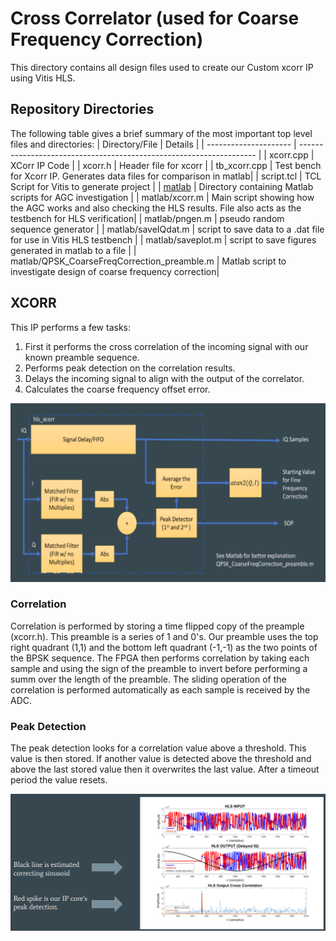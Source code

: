 # Cross Correlator (used for Coarse Frequency Correction)
This directory contains all design files used to create our Custom xcorr IP using Vitis HLS.

## Repository Directories
The following table gives a brief summary of the most important top level files and directories:
| Directory/File        | Details                                                             |
| --------------------- | ------------------------------------------------------------------- |
| xcorr.cpp   | XCorr IP Code  |
| xcorr.h | Header file for xcorr   |
| tb_xcorr.cpp | Test bench for Xcorr IP. Generates data files for comparison in matlab|
| script.tcl    | TCL Script for Vitis to generate project  |
| [matlab](matlab) | Directory containing Matlab scripts for AGC investigation   |
| matlab/xcorr.m | Main script showing how the AGC works and also checking the HLS results. File also acts as the testbench for HLS verification|
| matlab/pngen.m | pseudo random sequence generator   |
| matlab/saveIQdat.m |  script to save data to a .dat file for use in Vitis HLS testbench |
| matlab/saveplot.m |  script to save figures generated in matlab to a file |
| matlab/QPSK_CoarseFreqCorrection_preamble.m |  Matlab script to investigate design of coarse frequency correction|

## XCORR
This IP performs a few tasks:

1. First it performs the cross correlation of the incoming signal with our known preamble sequence.
2. Performs peak detection on the correlation results.
3. Delays the incoming signal to align with the output of the correlator.
4. Calculates the coarse frequency offset error.

![alt text](../../docs/images/hls_xcorr_1.png?raw=true)

### Correlation
Correlation is performed by storing a time flipped copy of the preample (xcorr.h). This preamble is a series of 1 and 0's. Our preamble uses the top right quadrant (1,1) and the bottom left quadrant (-1,-1) as the two points of the BPSK sequence. The FPGA then performs correlation by taking each sample and using the sign of the preamble to invert before performing a summ over the length of the preamble. The sliding operation of the correlation is performed automatically as each sample is received by the ADC.

### Peak Detection
The peak detection looks for a correlation value above a threshold. This value is then stored. If another value is detected above the threshold and above the last stored value then it overwrites the last value. After a timeout period the value resets.

![alt text](../../docs/images/hls_xcorr_2.png?raw=true)